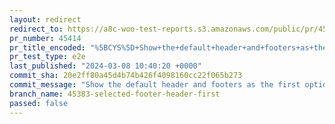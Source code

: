 ```yaml
---
layout: redirect
redirect_to: https://a8c-woo-test-reports.s3.amazonaws.com/public/pr/45414/e2e/index.html
pr_number: 45414
pr_title_encoded: "%5BCYS%5D+Show+the+default+header+and+footers+as+the+first+option"
pr_test_type: e2e
last_published: "2024-03-08 10:40:20 +0000"
commit_sha: 20e2ff80a45d4b74b426f4098160cc22f065b273
commit_message: "Show the default header and footers as the first option"
branch_name: 45383-selected-footer-header-first
passed: false
---
```

